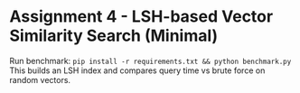 
# Assignment 4 - LSH-based Vector Similarity Search (Minimal)
Run benchmark: `pip install -r requirements.txt && python benchmark.py`
This builds an LSH index and compares query time vs brute force on random vectors.
